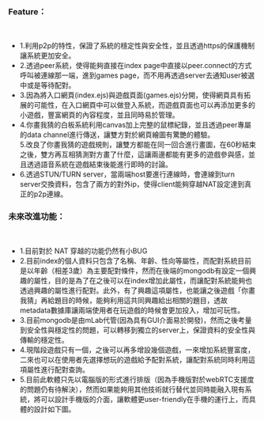 <h3>Feature：</h3></br>
<ul>
  <li>1.利用p2p的特性，保證了系統的穩定性與安全性，並且透過https的保護機制讓系統更加安全。</li>
	<li>2.透過peer系統，使得能夠直接在index page中直接以peer.connect的方式呼叫被連線那一端，進到games page，而不用再透過server去通知user被選中或是等待配對。</li>
	<li>3.因為將入口網頁(index.ejs)與遊戲頁面(games.ejs)分開，使得網頁具有拓展的可能性，在入口網頁中可以做登入系統，而遊戲頁面也可以再添加更多的小遊戲，豐富網頁的內容程度，並且同時易於管理。</li>
	<li>4.你畫我猜的白板系統利用canvas加上完整的鼠標紀錄，並且透過peer專屬的data channel進行傳送，讓雙方對於網頁繪圖有驚艷的體驗。</br>
	5.改良了你畫我猜的遊戲規則，讓雙方都能在同一回合進行畫圖，在60秒結束之後，雙方再互相猜測對方畫了什麼，這讓兩邊都能有更多的遊戲參與感，並且透過語音系統在遊戲結束後能進行即時的討論。</li>
	<li>6.透過STUN/TURN server，當兩端host要進行連線時，會連線到turn server交換資料，包含了兩方的對外ip，使得client能夠穿越NAT設定達到真正的p2p連線。</li>
</ul>
<h3>未來改進功能：</h3></br>
<ul>
    <li>1.目前對於 NAT 穿越的功能仍然有小BUG </li>
    <li>2.目前index的個人資料只包含了名稱、年齡、性向等屬性，而配對系統目前是以年齡（相差3歲）為主要配對條件，然而在後端的mongodb有設定一個興趣的屬性，目的是為了在之後可以在index增加此屬性，而讓配對系統能夠也透過興趣的屬性進行配對。此外，有了興趣這項屬性，也能讓之後遊戲「你畫我猜」再給題目的時候，能夠利用這共同興趣給出相關的題目，透故metadata數據庫讓兩端使用者在玩遊戲的時候會更加投入，增加可玩性。</li>
    <li>3.目前mongodb是由mLab代管(因為具有GUI介面易於開發)，然而之後考量到安全性與穩定性的問題，可以轉移到獨立的server上，保證資料的安全性與傳輸的穩定性。</li>
    <li>4.現階段遊戲只有一個，之後可以再多增設幾個遊戲，一來增加系統豐富度，二來也可以在使用者先選擇想玩的遊戲給予配對系統，讓配對系統同時利用這項屬性進行配對查詢。</li>
    <li>5.目前此軟體只先以電腦版的形式進行排版（因為手機版對於webRTC支援度的問題仍有待解決），然而如果能夠用其他技術就行替代並同時能融入現有系統，將可以設計手機版的介面，讓軟體更user-friendly在手機的運行上，而具體的設計如下圖。</li>
</ul>
